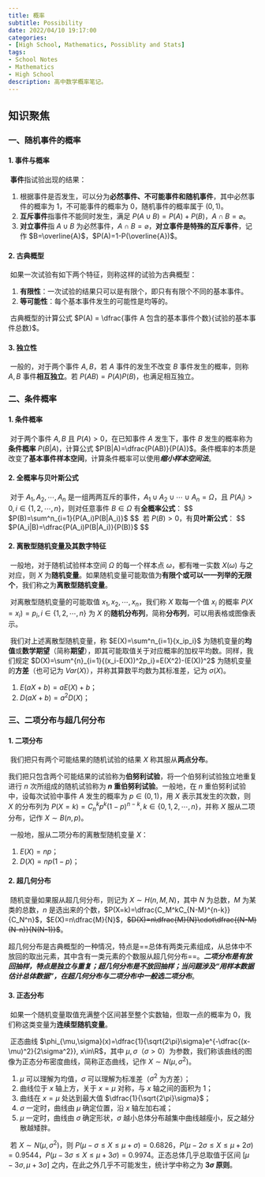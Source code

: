 ```yaml
---
title: 概率
subtitle: Possibility
date: 2022/04/10 19:17:00
categories:
- [High School, Mathematics, Possiblity and Stats]
tags:
- School Notes
- Mathematics
- High School
description: 高中数学概率笔记。
---
```


## 知识聚焦

### 一、随机事件的概率

#### 1. 事件与概率

​	**事件**指试验出现的结果：

1. 根据事件是否发生，可以分为**必然事件、不可能事件和随机事件**，其中必然事件的概率为 $1$，不可能事件的概率为 $0$，随机事件的概率属于 $(0,1)$。
2. **互斥事件**指事件不能同时发生，满足 $P(A\cup B)=P(A)+P(B)$，$A\cap B=\varnothing$。
3. **对立事件**指 $A\cup B$ 为必然事件，$A\cap B=\varnothing$，**对立事件是特殊的互斥事件**，记作 $B=\overline{A}$，$P(A)=1-P(\overline{A})$。

#### 2. 古典概型

​	如果一次试验有如下两个特征，则称这样的试验为古典概型：

1. **有限性**：一次试验的结果只可以是有限个，即只有有限个不同的基本事件。
2. **等可能性**：每个基本事件发生的可能性是均等的。

​	古典概型的计算公式 $P(A) = \dfrac{事件 A 包含的基本事件个数}{试验的基本事件总数}$。

#### 3. 独立性

​	一般的，对于两个事件 $A, B$，若 $A$ 事件的发生不改变 $B$ 事件发生的概率，则称 $A, B$ 事件**相互独立**。若 $P(AB)=P(A)P(B)$，也满足相互独立。

### 二、条件概率

#### 1. 条件概率

​	对于两个事件 $A, B$ 且 $P(A)>0$，在已知事件 $A$ 发生下，事件 $B$ 发生的概率称为**条件概率** $P(B|A)$，计算公式 $P(B|A)=\dfrac{P(AB)}{P(A)}$。条件概率的本质是改变了**基本事件样本空间**，计算条件概率可以使用***缩小样本空间法***。

#### 2. 全概率与贝叶斯公式

​	对于 $A_1, A_2, \cdots,A_n$ 是一组两两互斥的事件，$A_1\cup A_2\cup\cdots\cup A_n=\Omega$，且 $P(A_i)>0, i\in\{1, 2,\cdots, n\}$，则对任意事件 $B\in\Omega$ 有**全概率公式**：
$$
$P(B)=\sum^n_{i=1}{P(A_i)P(B|A_i)}$
$$
​	若 $P(B)>0$，有**贝叶斯公式**：
$$
$P(A_i|B)=\dfrac{P(A_i)P(B|A_i)}{P(B)}$
$$

#### 2. 离散型随机变量及其数字特征

​	一般地，对于随机试验样本空间 $\Omega$ 的每一个样本点 $\omega$，都有唯一实数 $X(\omega)$ 与之对应，则 $X$ 为**随机变量**。如果随机变量可能取值为**有限个或可以一一列举的无限个**，我们称之为**离散型随机变量**。

​	对离散型随机变量的可能取值 $x_1, x_2, \cdots, x_n$，我们称 $X$ 取每一个值 $x_i$ 的概率 $P(X=x_i)=p_i,  i\in\{1, 2,\cdots, n\}$ 为 $X$ 的**随机分布列**，简称**分布列**，可以用表格或图像表示。

​	我们对上述离散型随机变量，称 $E(X)=\sum^n_{i=1}{x_ip_i}$ 为随机变量的**均值**或**数学期望**（简称**期望**），即其可能取值关于对应概率的加权平均数。同样，我们规定 $D(X)=\sum^{n}_{i=1}{(x_i-E(X))^2p_i}=E(X^2)-(E(X))^2$ 为随机变量的**方差**（也可记为 $Var(X)$），并称其算数平均数为其标准差，记为 $\sigma(X)$。

1. $E(aX+b)=aE(X)+b$；
2. $D(aX+b)=a^2D(X)$；

### 三、二项分布与超几何分布

#### 1. 二项分布

​	我们把只有两个可能结果的随机试验的结果 $X$ 称其服从**两点分布**。

​	我们把只包含两个可能结果的试验称为**伯努利试验**，将一个伯努利试验独立地重复进行 $n$ 次所组成的随机试验称为 **$n$ 重伯努利试验**。一般地，在 $n$ 重伯努利试验中，设每次试验中事件 $A$ 发生的概率为 $p\in(0,1)$，用 $X$ 表示其发生的次数，则 $X$ 的分布列为 $P(X=k)=C^k_n{p^k(1-p)^{n-k}}, k\in\{0,1,2,\cdots,n\}$，并称 $X$ 服从二项分布，记作 $X\sim B(n,p)$。

​	一般地，服从二项分布的离散型随机变量 $X$：

1. $E(X)=np$；
2. $D(X)=np(1-p)$；

#### 2. 超几何分布

​	随机变量如果服从超几何分布，则记为 $X\sim H(n, M, N)$，其中 $N$ 为总数，$M$ 为某类的总数，$n$ 是选出来的个数，$P(X=k)=\dfrac{C_M^kC_{N-M}^{n-k}}{C_N^n}$，$E(X)=n\dfrac{M}{N}$，~~$D(X)=n\dfrac{M}{N}\cdot\dfrac{(N-M)(N-n)}{N(N-1)}$~~。

​	超几何分布是古典概型的一种情况，特点是==总体有两类元素组成，从总体中不放回的取出元素，其中含有一类元素的个数服从超几何分布==。***二项分布是有放回抽样，特点是独立与重复；超几何分布是不放回抽样；当问题涉及“用样本数据估计总体数据”，在超几何分布与二项分布中一般选二项分布***。

#### 3. 正态分布

​	如果一个随机变量取值充满整个区间甚至整个实数轴，但取一点的概率为 $0$，我们称这类变量为**连续型随机变量**。

​	正态曲线 $\phi_{\mu,\sigma}(x)=\dfrac{1}{\sqrt{2\pi}\sigma}e^{-\dfrac{(x-\mu)^2}{2\sigma^2}}, x\in\R$，其中 $\mu, \sigma$（$\sigma >0$）为参数，我们称该曲线的图像为正态分布密度曲线，简称正态曲线，记作 $X\sim N(\mu, \sigma^2)$。

1. $\mu$ 可以理解为均值，$\sigma$ 可以理解为标准差（$\sigma^2$ 为方差）；
2. 曲线位于 $x$ 轴上方，关于 $x=\mu$ 对称，与 $x$ 轴之间的面积为 $1$；
3. 曲线在 $x=\mu$ 处达到最大值 $\dfrac{1}{\sqrt{2\pi}\sigma}$；
4. $\sigma$ 一定时，曲线由 $\mu$ 确定位置，沿 $x$ 轴左加右减；
5. $\mu$ 一定时，曲线由 $\sigma$ 确定形状，$\sigma$ 越小总体分布越集中曲线越瘦小，反之越分散越矮胖。

​	若 $X\sim N(\mu, \sigma^2)$，则 $P(\mu-\sigma\leqslant X\leqslant\mu+\sigma)=0.6826$，$P(\mu-2\sigma\leqslant X\leqslant\mu+2\sigma)=0.9544$，$P(\mu-3\sigma\leqslant X\leqslant\mu+3\sigma)=0.9974$。正态总体几乎总取值于区间 $[\mu-3\sigma, \mu+3\sigma]$ 之内，在此之外几乎不可能发生，统计学中称之为 **$3\sigma$ 原则**。